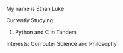 My name is Ethan Luke

Currently Studying:
1. Python and C in Tandem

Interests:
Computer Science and Philosophy
<!---
ebluke/ebluke is a ✨ special ✨ repository because its `README.md` (this file) appears on your GitHub profile.
You can click the Preview link to take a look at your changes.
--->
